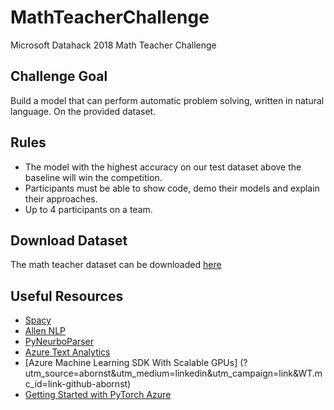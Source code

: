 # MathTeacherChallenge
Microsoft Datahack 2018 Math Teacher Challenge

## Challenge Goal 

Build a model that can perform automatic problem solving, written in natural language. On the provided dataset.

## Rules

- The model with the highest accuracy on our test dataset above the baseline will win the competition.  
- Participants must be able to show code, demo their models and explain their approaches.
- Up to 4 participants on a team.

## Download Dataset

The math teacher dataset can be downloaded [here](https://www.microsoft.com/en-us/research/wp-content/uploads/2016/02//dolphin-number_word_std.zip)

## Useful Resources

- [Spacy](https://spacy.io/)
- [Allen NLP](https://allennlp.org/)
- [PyNeurboParser](https://github.com/aribornstein/pyNeurboParser)
- [Azure Text Analytics](https://azure.microsoft.com/en-us/services/cognitive-services/text-analytics/)
- [Azure Machine Learning SDK With Scalable GPUs] (?utm_source=abornst&utm_medium=linkedin&utm_campaign=link&WT.mc_id=link-github-abornst)
- [Getting Started with PyTorch Azure](https://docs.microsoft.com/en-us/learn/modules/interactive-deep-learning/index)

